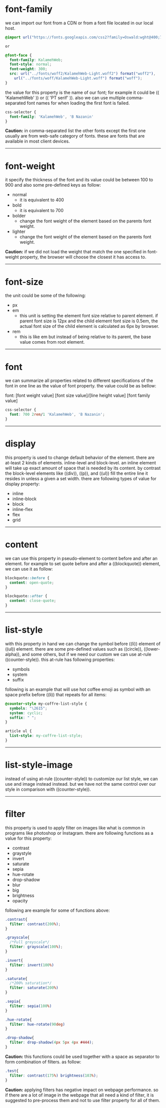 # font-family

we can import our font from a CDN or from a font file located in our local host.

```css
@import url("https://fonts.googleapis.com/css2?family=Oswald:wght@400;700&family=PT+Serif&display=swap");

or

@font-face {
  font-family: KalamehWeb;
  font-style: normal;
  font-weight: 300;
  src: url("../fonts/woff2/KalamehWeb-Light.woff2") format("woff2"),
    url("../fonts/woff/KalamehWeb-Light.woff") format("woff");
}
```

 

the value for this property is the name of our font; for example it could be (( 'KalamehWeb' )) or (( 'PT serif' )). also we can use multiple comma-separated font names for when loading the first font is failed.

```css
css-selector {
  font-family: 'KalamehWeb', 'B Nazanin'
}
```



**Caution:** in comma-separated list the other fonts except the first one usually are from web-safe category of fonts. these are fonts that are available in most client devices.



***

# font-weight

it specify the thickness of the font and its value could be between 100 to 900 and also some pre-defined keys as follow:

- normal
  -  it is equivalent to 400
- bold
  - it is equivalent to 700
- bolder
  - change the font weight of the element based on the parents font weight.
- lighter 
  - change the font weight of the element based on the parents font weight.



**Caution:** if we did not load the weight that match the one specified in font-weight property, the browser will choose the closest it has access to.



***

# font-size

the unit could be some of the following:

- px
- em
  - this unit is setting the element font size relative to parent element. if parent font size is 12px and the child element font size is 0.5em, the actual font size of the child element is calculated as 6px by browser.
- rem
  - this is like em but instead of being relative to its parent, the base value comes from root element.



***

# font

we can summarize all properties related to different specifications of the font in one line as the value of font property. the value could be as bellow:

font: [font weight value] [font size value]/[line height value] [font family value]



```css
css-selector {
  font: 700 2rem/1 'KalamehWeb', 'B Nazanin';
}
```

***

# display

this property is used to change default behavior of the element. there are at-least 2 kinds of elements. inline-level and block-level. an inline element will take up exact amount of space that is needed by its content. by contrast the block-level elements like ((div)), ((p)), and ((ul)) fill the entire line it resides in unless a given a set width. there are following types of value for display property:

- inline
- inline-block
- block
- inline-flex
- flex
- grid    



***

# content

we can use this property in pseudo-element to content before and after an element. for example to set quote before and after a ((blockquote)) element, we can use it as follow:

```css
blockquote::before {
  content: open-quote;
}

blockquote::after {
  content: close-quote;
}
```

  

***

# list-style

with this property in hand we can change the symbol before ((li)) element of ((ul)) element. there are some pre-defined values such as ((circle)), ((lower-alpha)), and some others, but if we need our custom we can use at-rule ((counter-style)). this at-rule has following properties:

- symbols
- system
- suffix



following is an example that will use hot coffee emoji as symbol with an space prefix before ((li)) that repeats for all items:

```css
@counter-style my-coffre-list-style {
  symbols: "\2615";
  system: cyclic;
  suffix: " ";
}

article ul {
  list-style: my-coffre-list-style;
}
```



***

# list-style-image

instead of using at-rule ((counter-style)) to customize our list style, we can use and image instead instead. but we have not the same control over our style in comparison with ((counter-style)). 



***

# filter

this property is used to apply filter on images like what is common in programs like photoshop or Instagram. there are following functions as a value for this property:

- contrast
- graystyle
- invert
-  saturate
- sepia
- hue-rotate
- drop-shadow
- blur
- big
- brightness
- opacity



following are example for some of functions above:

```css
.contrast{
  filter: contrast(200%);
}

.grayscale{
  /*Full greyscale*/
  filter: grayscale(100%);
}

.invert{
  filter: invert(100%)
}

.saturate{
  /*200% saturation*/
  filter: saturate(200%)
}

.sepia{
  filter: sepia(100%)
}

.hue-rotate{
  filter: hue-rotate(90deg)  
}

.drop-shadow{
  filter: drop-shadow(4px 5px 4px #444);
}
```



**Caution:** this functions could be used together with a space as separator to form combination of filters. as follow:

 

```css
.test{
  filter: contrast(175%) brightness(103%);
}
```



**Caution:** applying filters has negative impact on webpage performance. so if there are a lot of image in the webpage that all need a kind of filter, it is suggested to pre-process them and not to use filter property for all of them.  

